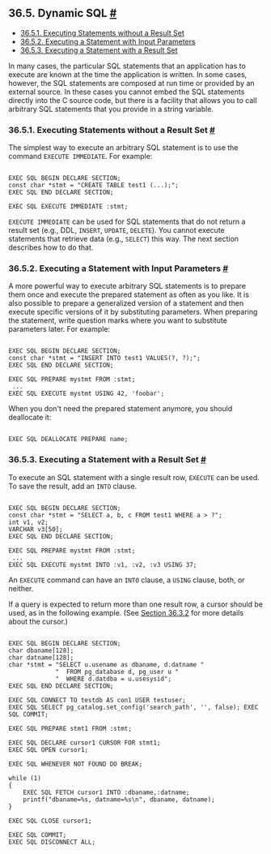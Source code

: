 ## 36.5. Dynamic SQL [#](#ECPG-DYNAMIC)

  * [36.5.1. Executing Statements without a Result Set](ecpg-dynamic#ECPG-DYNAMIC-WITHOUT-RESULT)
  * [36.5.2. Executing a Statement with Input Parameters](ecpg-dynamic#ECPG-DYNAMIC-INPUT)
  * [36.5.3. Executing a Statement with a Result Set](ecpg-dynamic#ECPG-DYNAMIC-WITH-RESULT)

In many cases, the particular SQL statements that an application has to execute are known at the time the application is written. In some cases, however, the SQL statements are composed at run time or provided by an external source. In these cases you cannot embed the SQL statements directly into the C source code, but there is a facility that allows you to call arbitrary SQL statements that you provide in a string variable.

### 36.5.1. Executing Statements without a Result Set [#](#ECPG-DYNAMIC-WITHOUT-RESULT)

The simplest way to execute an arbitrary SQL statement is to use the command `EXECUTE IMMEDIATE`. For example:

```

EXEC SQL BEGIN DECLARE SECTION;
const char *stmt = "CREATE TABLE test1 (...);";
EXEC SQL END DECLARE SECTION;

EXEC SQL EXECUTE IMMEDIATE :stmt;
```

`EXECUTE IMMEDIATE` can be used for SQL statements that do not return a result set (e.g., DDL, `INSERT`, `UPDATE`, `DELETE`). You cannot execute statements that retrieve data (e.g., `SELECT`) this way. The next section describes how to do that.

### 36.5.2. Executing a Statement with Input Parameters [#](#ECPG-DYNAMIC-INPUT)

A more powerful way to execute arbitrary SQL statements is to prepare them once and execute the prepared statement as often as you like. It is also possible to prepare a generalized version of a statement and then execute specific versions of it by substituting parameters. When preparing the statement, write question marks where you want to substitute parameters later. For example:

```

EXEC SQL BEGIN DECLARE SECTION;
const char *stmt = "INSERT INTO test1 VALUES(?, ?);";
EXEC SQL END DECLARE SECTION;

EXEC SQL PREPARE mystmt FROM :stmt;
 ...
EXEC SQL EXECUTE mystmt USING 42, 'foobar';
```

When you don't need the prepared statement anymore, you should deallocate it:

```

EXEC SQL DEALLOCATE PREPARE name;
```

### 36.5.3. Executing a Statement with a Result Set [#](#ECPG-DYNAMIC-WITH-RESULT)

To execute an SQL statement with a single result row, `EXECUTE` can be used. To save the result, add an `INTO` clause.

```

EXEC SQL BEGIN DECLARE SECTION;
const char *stmt = "SELECT a, b, c FROM test1 WHERE a > ?";
int v1, v2;
VARCHAR v3[50];
EXEC SQL END DECLARE SECTION;

EXEC SQL PREPARE mystmt FROM :stmt;
 ...
EXEC SQL EXECUTE mystmt INTO :v1, :v2, :v3 USING 37;
```

An `EXECUTE` command can have an `INTO` clause, a `USING` clause, both, or neither.

If a query is expected to return more than one result row, a cursor should be used, as in the following example. (See [Section 36.3.2](ecpg-commands#ECPG-CURSORS "36.3.2. Using Cursors") for more details about the cursor.)

```

EXEC SQL BEGIN DECLARE SECTION;
char dbaname[128];
char datname[128];
char *stmt = "SELECT u.usename as dbaname, d.datname "
             "  FROM pg_database d, pg_user u "
             "  WHERE d.datdba = u.usesysid";
EXEC SQL END DECLARE SECTION;

EXEC SQL CONNECT TO testdb AS con1 USER testuser;
EXEC SQL SELECT pg_catalog.set_config('search_path', '', false); EXEC SQL COMMIT;

EXEC SQL PREPARE stmt1 FROM :stmt;

EXEC SQL DECLARE cursor1 CURSOR FOR stmt1;
EXEC SQL OPEN cursor1;

EXEC SQL WHENEVER NOT FOUND DO BREAK;

while (1)
{
    EXEC SQL FETCH cursor1 INTO :dbaname,:datname;
    printf("dbaname=%s, datname=%s\n", dbaname, datname);
}

EXEC SQL CLOSE cursor1;

EXEC SQL COMMIT;
EXEC SQL DISCONNECT ALL;
```